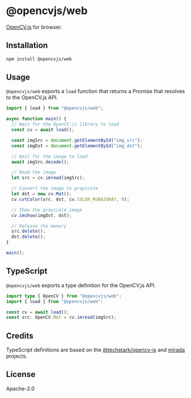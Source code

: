 # @opencvjs/web

[OpenCV.js](https://docs.opencv.org/4.x/d0/d84/tutorial_js_usage.html) for browser.

## Installation

```bash
npm install @opencvjs/web
```

## Usage

`@opencvjs/web` exports a `load` function that returns a Promise that resolves to the OpenCV.js API.

```ts
import { load } from "@opencvjs/web";

async function main() {
  // Wait for the OpenCV.js library to load
  const cv = await load();

  const imgSrc = document.getElementById("img_src");
  const imgDst = document.getElementById("img_dst");

  // Wait for the image to load
  await imgSrc.decode();

  // Read the image
  let src = cv.imread(imgSrc);

  // Convert the image to grayscale
  let dst = new cv.Mat();
  cv.cvtColor(src, dst, cv.COLOR_RGBA2GRAY, 0);

  // Show the grayscale image
  cv.imshow(imgDst, dst);

  // Release the memory
  src.delete();
  dst.delete();
}

main();
```

## TypeScript

`@opencvjs/web` exports a type definition for the OpenCV.js API.

```ts
import type { OpenCV } from "@opencvjs/web";
import { load } from "@opencvjs/web";

const cv = await load();
const src: OpenCV.Mat = cv.imread(imgSrc);
```

## Credits

TypeScript definitions are based on the [@techstark/opencv-js](https://github.com/TechStark/opencv-js) and [mirada](https://github.com/cancerberoSgx/mirada) projects.

## License

Apache-2.0
